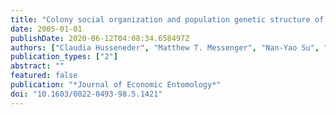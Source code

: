 ```yaml
---
title: "Colony social organization and population genetic structure of an introduced population of Formosan subterranean termite from New Orleans, Louisiana"
date: 2005-01-01
publishDate: 2020-06-12T04:08:34.658497Z
authors: ["Claudia Husseneder", "Matthew T. Messenger", "Nan-Yao Su", "J. Kenneth Grace", "Edward L. Vargo"]
publication_types: ["2"]
abstract: ""
featured: false
publication: "*Journal of Economic Entomology*"
doi: "10.1603/0022-0493-98.5.1421"
---
```


